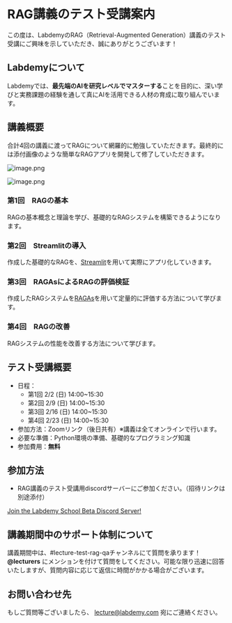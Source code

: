 # RAG講義のテスト受講案内

この度は、LabdemyのRAG（Retrieval-Augmented Generation）講義のテスト受講にご興味を示していただき、誠にありがとうございます！

## **Labdemyについて**

Labdemyでは、**最先端のAIを研究レベルでマスターする**ことを目的に、深い学びと実務課題の経験を通して真にAIを活用できる人材の育成に取り組んでいます。

## **講義概要**

合計4回の講義に渡ってRAGについて網羅的に勉強していただきます。最終的には添付画像のような簡単なRAGアプリを開発して修了していただきます。

![image.png](image.png)

![image.png](image2.png)

### 第1回　RAGの基本

RAGの基本概念と理論を学び、基礎的なRAGシステムを構築できるようになります。

### **第2回　Streamlitの導入**

作成した基礎的なRAGを、[Streamlit](https://streamlit.io/)を用いて実際にアプリ化していきます。

### **第3回　RAGAsによるRAGの評価検証**

作成したRAGシステムを[RAGAs](https://docs.ragas.io/en/stable/)を用いて定量的に評価する方法について学びます。

### **第4回　RAGの改善**

RAGシステムの性能を改善する方法について学びます。

## **テスト受講概要**

- 日程：
    - 第1回 2/2 (日) 14:00~15:30
    - 第2回 2/9 (日) 14:00~15:30
    - 第3回 2/16 (日) 14:00~15:30
    - 第4回 2/23 (日) 14:00~15:30
- 参加方法：Zoomリンク（後日共有）※講義は全てオンラインで行います。
- 必要な準備：Python環境の準備、基礎的なプログラミング知識
- 参加費用：**無料**

## 参加方法

- RAG講義のテスト受講用discordサーバーにご参加ください。（招待リンクは別途添付）

[Join the Labdemy School Beta Discord Server!](https://discord.gg/event_link)

## **講義期間中のサポート体制について**

講義期間中は、#lecture-test-rag-qaチャンネルにて質問を承ります！ **@lecturers** にメンションを付けて質問をしてください。可能な限り迅速に回答いたしますが、質問内容に応じて返信に時間がかかる場合がございます。

## お問い合わせ先

もしご質問等ございましたら、 [lecture@labdemy.com](mailto:lecture@labdemy.com) 宛にご連絡ください。
